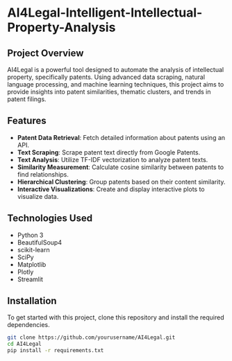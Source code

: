 # AI4Legal-Intelligent-Intellectual-Property-Analysis

## Project Overview
AI4Legal is a powerful tool designed to automate the analysis of intellectual property, specifically patents. Using advanced data scraping, natural language processing, and machine learning techniques, this project aims to provide insights into patent similarities, thematic clusters, and trends in patent filings.

## Features
- **Patent Data Retrieval**: Fetch detailed information about patents using an API.
- **Text Scraping**: Scrape patent text directly from Google Patents.
- **Text Analysis**: Utilize TF-IDF vectorization to analyze patent texts.
- **Similarity Measurement**: Calculate cosine similarity between patents to find relationships.
- **Hierarchical Clustering**: Group patents based on their content similarity.
- **Interactive Visualizations**: Create and display interactive plots to visualize data.

## Technologies Used
- Python 3
- BeautifulSoup4
- scikit-learn
- SciPy
- Matplotlib
- Plotly
- Streamlit

## Installation
To get started with this project, clone this repository and install the required dependencies.

```bash
git clone https://github.com/yourusername/AI4Legal.git
cd AI4Legal
pip install -r requirements.txt
